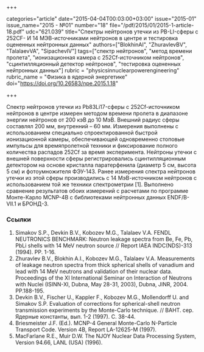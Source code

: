 +++

categories="article"
date="2015-04-04T00:03:00+03:00"
issue="2015-01"
issue_name="2015 - №01"
number="18"
file="/pdf/2015/01/2015-1-article-18.pdf"
udc="621.039"
title="Спектры нейтронов утечки из PB-LI-сферы c 252CF- И 14 МЭВ-источниками нейтронов в центре и тестировка оцененных нейтронных данных"
authors=["BlokhinAI", "ZhuravlevBV", "TalalaevVA", "SipachevIV"]
tags=["спектр нейтронов", "метод времени пролета", "ионизационная камера с 252Cf-источником нейтронов", "сцинтилляционный детектор нейтронов", "тестировка оцененных нейтронных данных"]
rubric = "physicsinnuclearpowerengineering"
rubric_name = "Физика в ядерной энергетике"
doi="https://doi.org/10.26583/npe.2015.1.18"

+++

Спектр нейтронов утечки из Pb83Li17-сферы с 252Cf-источником нейтронов в центре измерен методом времени пролета в диапазоне энергии нейтронов от 200 кэВ до 10 МэВ. Внешний радиус сферы составлял 200 мм, внутренний – 60 мм. Измерения выполнены с использованием специально спроектированной быстрой ионизационной камеры, обеспечивающей одновременно стоповые импульсы для времяпролетной техники и фиксирование полного количества распадов 252Cf за время эксперимента. Нейтроны утечки с внешней поверхности сферы регистрировались сцинтилляционным детектором на основе кристалла паратерфенила (диаметр 5 см, высота 5 см) и фотоумножителя ФЭУ-143. Ранее измерения спектра нейтронов утечки из этой сферы производились с 14 МэВ-источником нейтронов с использованием той же техники спектрометрии [1]. Выполнено сравнение результатов обоих измерений с расчетами по программе Монте-Карло MCNP-4B с библиотеками нейтронных данных ENDF/B-VII.1 и БРОНД-3.

### Ссылки

1. Simakov S.P., Devkin B.V., Kobozev M.G., Talalaev V.A. FENDL NEUTRONICS BENCHMARK: Neutron leakage spectra from Be, Fe, Pb, PbLi shells with 14 MeV neutron source // Report IAEA INDC(NDS)-313 (1994). PP. 1-16.
2. Zhuravlev B.V., Blokhin A.I., Kobozev M.G., Talalaev V.A. Measurements of leakage neutron spectra from thick spherical shells of vanadium and lead with 14 MeV neutrons and validation of their nuclear data. Proceedings of the XI International Seminar on Interaction of Neutrons with Nuclei (ISINN-XI, Dubna, May 28-31, 2003), Dubna, JINR, 2004. PP.188-195.
3. Devkin B.V., Fischer U., Kappler F., Kobozev M.G., Mollendorff U. and Simakov S.P. Evaluation of corrections for spherical-shell neutron transmission experiments by the Monte-Carlo technique. // ВАНТ. сер. Ядерные константы, вып. 1-2 (1997). С. 38-44.
4. Briesmeister J.F. (Ed.). MCNP-4 General Monte-Carlo N-Particle Transport Code. Version 4B, Report LA-12625-M (1997).
5. MacFarlane R.E., Muir D.W. The NJOY Nuclear Data Processing System, Version 94.66, LANL (USA) (1996).